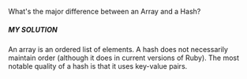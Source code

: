 What's the major difference between an Array and a Hash?

##### MY SOLUTION
An array is an ordered list of elements.
A hash does not necessarily maintain order (although it does in current versions of Ruby).  The most notable quality of a hash is that it uses key-value pairs.
